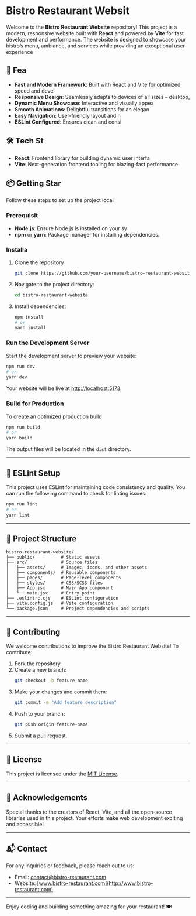 # Bistro Restaurant Websit
Welcome to the **Bistro Restaurant Website** repository! This project is a modern, responsive website built with **React** and powered by **Vite** for fast development and performance. The website is designed to showcase your bistro’s menu, ambiance, and services while providing an exceptional user experience
## 🚀 Fea
- **Fast and Modern Framework**: Built with React and Vite for optimized speed and devel
- **Responsive Design**: Seamlessly adapts to devices of all sizes – desktop, 
- **Dynamic Menu Showcase**: Interactive and visually appea
- **Smooth Animations**: Delightful transitions for an elegan
- **Easy Navigation**: User-friendly layout and n
- **ESLint Configured**: Ensures clean and consi
## 🛠️ Tech St
- **React**: Frontend library for building dynamic user interfa
- **Vite**: Next-generation frontend tooling for blazing-fast performance
## 📦 Getting Star
Follow these steps to set up the project local
### Prerequisit
- **Node.js**: Ensure Node.js is installed on your sy
- **npm** or **yarn**: Package manager for installing dependencies.
### Installa

1. Clone the repository
   ```bash
   git clone https://github.com/your-username/bistro-restaurant-website.git
   ```

2. Navigate to the project directory:
   ```bash
   cd bistro-restaurant-website
   ```

3. Install dependencies:
   ```bash
   npm install
   # or
   yarn install
   ```

### Run the Development Server

Start the development server to preview your website:
```bash
npm run dev
# or
yarn dev
```

Your website will be live at [http://localhost:5173](http://localhost:5173).

### Build for Production

To create an optimized production build
```bash
npm run build
# or
yarn build
```

The output files will be located in the `dist` directory.

---

## 🔧 ESLint Setup

This project uses ESLint for maintaining code consistency and quality. You can run the following command to check for linting issues:
```bash
npm run lint
# or
yarn lint
```

---

## 📂 Project Structure

```plaintext
bistro-restaurant-website/
├── public/          # Static assets
├── src/             # Source files
│   ├── assets/      # Images, icons, and other assets
│   ├── components/  # Reusable components
│   ├── pages/       # Page-level components
│   ├── styles/      # CSS/SCSS files
│   ├── App.jsx      # Main App component
│   └── main.jsx     # Entry point
├── .eslintrc.cjs    # ESLint configuration
├── vite.config.js   # Vite configuration
└── package.json     # Project dependencies and scripts
```

---

## 🌟 Contributing

We welcome contributions to improve the Bistro Restaurant Website! To contribute:

1. Fork the repository.
2. Create a new branch:
   ```bash
   git checkout -b feature-name
   ```
3. Make your changes and commit them:
   ```bash
   git commit -m "Add feature description"
   ```
4. Push to your branch:
   ```bash
   git push origin feature-name
   ```
5. Submit a pull request.

---

## 📄 License

This project is licensed under the [MIT License](LICENSE).

---

## 🎉 Acknowledgements

Special thanks to the creators of React, Vite, and all the open-source libraries used in this project. Your efforts make web development exciting and accessible!

---

## 📬 Contact

For any inquiries or feedback, please reach out to us:

- Email: contact@bistro-restaurant.com
- Website: [www.bistro-restaurant.com](http://www.bistro-restaurant.com)

---

Enjoy coding and building something amazing for your restaurant! 🍽️
